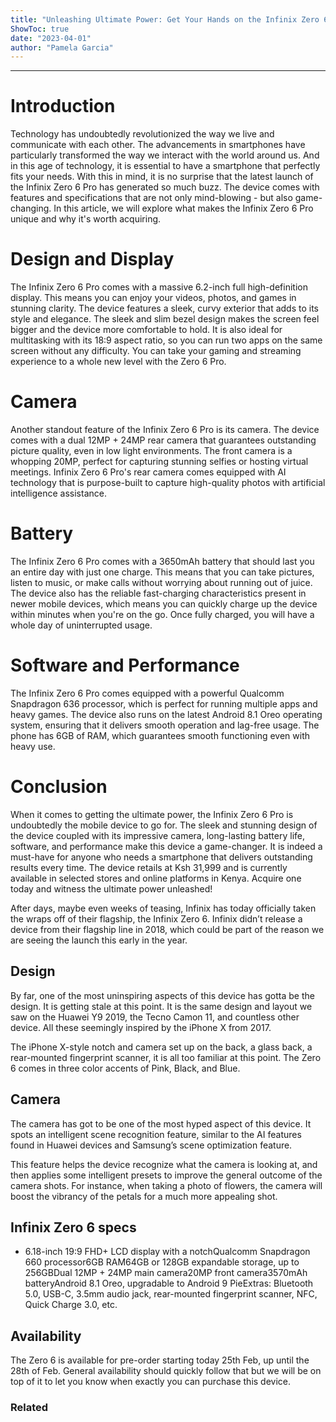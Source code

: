 ```yaml
---
title: "Unleashing Ultimate Power: Get Your Hands on the Infinix Zero 6 Pro for Just Ksh31,999 - Here are the Mind-Blowing Specs and Features!"
ShowToc: true 
date: "2023-04-01"
author: "Pamela Garcia"
---
```

*****
# Introduction 

Technology has undoubtedly revolutionized the way we live and communicate with each other. The advancements in smartphones have particularly transformed the way we interact with the world around us. And in this age of technology, it is essential to have a smartphone that perfectly fits your needs. With this in mind, it is no surprise that the latest launch of the Infinix Zero 6 Pro has generated so much buzz. The device comes with features and specifications that are not only mind-blowing - but also game-changing. In this article, we will explore what makes the Infinix Zero 6 Pro unique and why it's worth acquiring.

# Design and Display 

The Infinix Zero 6 Pro comes with a massive 6.2-inch full high-definition display. This means you can enjoy your videos, photos, and games in stunning clarity. The device features a sleek, curvy exterior that adds to its style and elegance. The sleek and slim bezel design makes the screen feel bigger and the device more comfortable to hold. It is also ideal for multitasking with its 18:9 aspect ratio, so you can run two apps on the same screen without any difficulty. You can take your gaming and streaming experience to a whole new level with the Zero 6 Pro.

# Camera 

Another standout feature of the Infinix Zero 6 Pro is its camera. The device comes with a dual 12MP + 24MP rear camera that guarantees outstanding picture quality, even in low light environments. The front camera is a whopping 20MP, perfect for capturing stunning selfies or hosting virtual meetings. Infinix Zero 6 Pro's rear camera comes equipped with AI technology that is purpose-built to capture high-quality photos with artificial intelligence assistance.

# Battery 

The Infinix Zero 6 Pro comes with a 3650mAh battery that should last you an entire day with just one charge. This means that you can take pictures, listen to music, or make calls without worrying about running out of juice. The device also has the reliable fast-charging characteristics present in newer mobile devices, which means you can quickly charge up the device within minutes when you're on the go. Once fully charged, you will have a whole day of uninterrupted usage.

# Software and Performance

The Infinix Zero 6 Pro comes equipped with a powerful Qualcomm Snapdragon 636 processor, which is perfect for running multiple apps and heavy games. The device also runs on the latest Android 8.1 Oreo operating system, ensuring that it delivers smooth operation and lag-free usage. The phone has 6GB of RAM, which guarantees smooth functioning even with heavy use.

# Conclusion

When it comes to getting the ultimate power, the Infinix Zero 6 Pro is undoubtedly the mobile device to go for. The sleek and stunning design of the device coupled with its impressive camera, long-lasting battery life, software, and performance make this device a game-changer. It is indeed a must-have for anyone who needs a smartphone that delivers outstanding results every time. The device retails at Ksh 31,999 and is currently available in selected stores and online platforms in Kenya. Acquire one today and witness the ultimate power unleashed!


After days, maybe even weeks of teasing, Infinix has today officially taken the wraps off of their flagship, the Infinix Zero 6. Infinix didn’t release a device from their flagship line in 2018, which could be part of the reason we are seeing the launch this early in the year.
 

 
## Design
 
By far, one of the most uninspiring aspects of this device has gotta be the design. It is getting stale at this point. It is the same design and layout we saw on the Huawei Y9 2019, the Tecno Camon 11, and countless other device. All these seemingly inspired by the iPhone X from 2017. 
 
The iPhone X-style notch and camera set up on the back, a glass back, a rear-mounted fingerprint scanner, it is all too familiar at this point. The Zero 6 comes in three color accents of Pink, Black, and Blue. 
 
## Camera
 
The camera has got to be one of the most hyped aspect of this device. It spots an intelligent scene recognition feature, similar to the AI features found in Huawei devices and Samsung’s scene optimization feature. 
 
This feature helps the device recognize what the camera is looking at, and then applies some intelligent presets to improve the general outcome of the camera shots. For instance, when taking a photo of flowers, the camera will boost the vibrancy of the petals for a much more appealing shot.
 
## Infinix Zero 6 specs
 
- 6.18-inch 19:9 FHD+ LCD display with a notchQualcomm Snapdragon 660 processor6GB RAM64GB or 128GB expandable storage, up to 256GBDual 12MP + 24MP main camera20MP front camera3570mAh batteryAndroid 8.1 Oreo, upgradable to Android 9 PieExtras: Bluetooth 5.0, USB-C, 3.5mm audio jack, rear-mounted fingerprint scanner, NFC, Quick Charge 3.0, etc.

 
## Availability
 
The Zero 6 is available for pre-order starting today 25th Feb, up until the 28th of Feb. General availability should quickly follow that but we will be on top of it to let you know when exactly you can purchase this device. 
 
### Related




